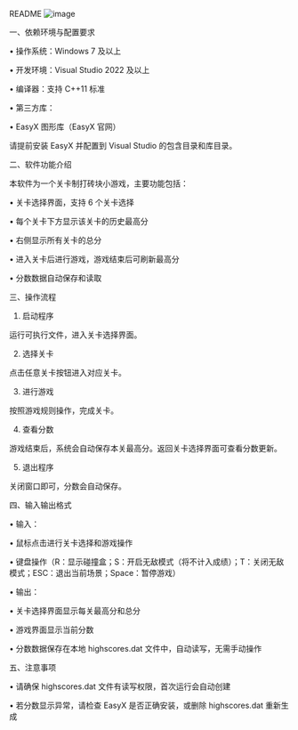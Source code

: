 README
![image](https://github.com/user-attachments/assets/b80aadab-2265-4ab3-8bf6-ba045a96b879)


一、依赖环境与配置要求

•	操作系统：Windows 7 及以上

•	开发环境：Visual Studio 2022 及以上

•	编译器：支持 C++11 标准

•	第三方库：

•	EasyX 图形库（EasyX 官网）

请提前安装 EasyX 并配置到 Visual Studio 的包含目录和库目录。

二、软件功能介绍

本软件为一个关卡制打砖块小游戏，主要功能包括：

•	关卡选择界面，支持 6 个关卡选择

•	每个关卡下方显示该关卡的历史最高分

•	右侧显示所有关卡的总分

•	进入关卡后进行游戏，游戏结束后可刷新最高分

•	分数数据自动保存和读取

三、操作流程

1.	启动程序

运行可执行文件，进入关卡选择界面。

2.	选择关卡

点击任意关卡按钮进入对应关卡。

3.	进行游戏

按照游戏规则操作，完成关卡。

4.	查看分数

游戏结束后，系统会自动保存本关最高分。返回关卡选择界面可查看分数更新。

5.	退出程序

关闭窗口即可，分数会自动保存。

四、输入输出格式

•	输入：

•	鼠标点击进行关卡选择和游戏操作

•	键盘操作（R：显示碰撞盒；S：开启无敌模式（将不计入成绩）；T：关闭无敌模式；ESC：退出当前场景；Space：暂停游戏）

•	输出：

•	关卡选择界面显示每关最高分和总分

•	游戏界面显示当前分数

•	分数数据保存在本地 highscores.dat 文件中，自动读写，无需手动操作

五、注意事项

•	请确保 highscores.dat 文件有读写权限，首次运行会自动创建

•	若分数显示异常，请检查 EasyX 是否正确安装，或删除 highscores.dat 重新生成

